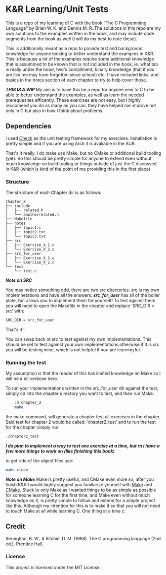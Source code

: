 # K&R Learning/Unit Tests
This is a repo of my learning of C with the book "The C Programming Language" by Brian W. K. and Dennis M. R..The solutions in this repo are my own solutions to the examples written in the book, and may include code segments from the book as well (I will do my best to note these). 

This is additionally meant as a repo to provide test and background knowledge for anyone looking to better understand the examples in K&R. This is because a lot of the examples require some additional knowledge that is assummed to be known that is not included in the book, ie. what tab is really under the hood, two's compilment, binary knowledge (that if you are like me may have forgotten since school) etc. I have included links, and basics in the notes section of each chapter to try to help cover those.

***THIS IS A WIP***
My aim is to have this be a repo for anyone new to C to be able to better understand the examples, as well as learn the needed prerequesites efficently. These exercises are not easy, but I highly reccomend you do as many as you can, they have helped me improve not only in C but also in how I think about problems.

## Dependencies
I used [Check](https://libcheck.github.io/check/doc/check_html/index.html) as the unit testing framework for my exercises. Installation is pretty simple and if you are using Arch it is avaliable in the AUR.

That's it really. I do make use Make, but no CMake or additional build tooling (yet). So this should be pretty simple for anyone to extend even without much knowledge on build tooling or things outside of just the C discussed in K&R (which is kind of the point of me providing this in the first place)

### Structure
The structure of each Chapter dir is as follows:
```
Chapter_X
├── include
│   ├── related.h
│   └── anotherrelated.h
├── Makefile
├── notes
│   ├── topic1.c
│   ├── topic2.txt
│   └── topic3.txt
├── src
│   ├── Exercise_X_1.c
│   └── Exercise_X_2.c
├── src_for_user
│   ├── Exercise_X_1.c
│   └── Exercise_X_2.c
└── test
    └── test.c
```
***Note on SRC***

You may notice something odd, there are two src directories. src is my own implemnetations and have all the answers. ***src_for_user*** has all of the boiler plate, but allows you to implement them for yourself!
To test against them you will need to open the Makefile in the chapter and replace 'SRC_DIR = src' with:

```bash
SRC_DIR = src_for_user
```
That's it !

You can swap back ot src to test against my own implementations. This should be set to test against your own implementations,otherwise if it is src you will be testing mine, which is not helpful if you are learning lol.

### Running the test

My assumption is that the reader of this has limited knowledge on Make so I will be a bit verbose here.

To run your implementations written in the src_for_user dir against the test, simply cd into the chapter directory you want to test, and then run Make:

```bash
    cd Chapter_2
    make
```

the make command, will generate a chapter test all exercises in the chapter. Said test for chapter 2 would be called: 'chapter2_test' and to run the test for the chapter simply run:

```bash
./chapter2_test
```

***I do plan to implement a way to test one exercise at a time, but rn I have a few more things to work on (like finishing this book)***

to get ride of the object files use:

```bash
make clean
```
***Note on Make***
Make is pretty useful, and CMake even more so, after you finish K&R I would highly suggest you familarize yourself with [Make](https://makefiletutorial.com/) and [CMake](https://cmake.org/). Stuck to only Make as I wanted things to be as simple as possible for someone learning C for the first time, and Make even without much knowledge on it, is pretty simple to follow and extend for a simple project like this. Although my intention for this is to make it so that you will not need to touch Make at all while learning C. One thing at a time c:

## Credit
Kernighan, B. W., & Ritchie, D. M. (1988). The C programming language (2nd ed.). Prentice Hall.

### License
This project is licensed under the MIT License.